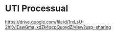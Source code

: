 # UTI Processual
https://drive.google.com/file/d/1rxLsU-2hKvIEawGma_xdZk4qcpQuoydZ/view?usp=sharing
